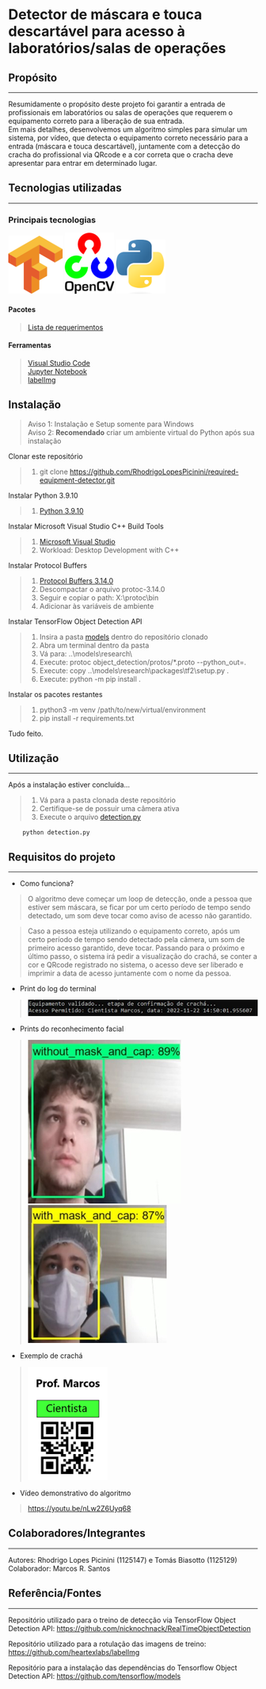 # Detector de máscara e touca descartável para acesso à laboratórios/salas de operações

## Propósito
---
Resumidamente o propósito deste projeto foi garantir a entrada de profissionais em laboratórios ou salas de operações que requerem o equipamento correto para a liberação de sua entrada.  
Em mais detalhes, desenvolvemos um algoritmo simples para simular um sistema, por vídeo, que detecta o equipamento correto necessário para a entrada (máscara e touca descartável), juntamente com a detecção do cracha do profissional via QRcode e a cor correta que o cracha deve apresentar para entrar em determinado lugar.

## Tecnologias utilizadas
---
### Principais tecnologias
<p float="left">
    <img src="assets/imgs/tensorflow.png" alt="tensorflow" target="_blank" href="https://www.tensorflow.org/?hl=pt-br"  width="110"/>
    <img src="assets/imgs/opencv.png" alt="opencv" target="_blank" href="https://opencv.org/" width="100"/>
    <img src="assets/imgs/python.png" alt="python" target="_blank" href="https://www.python.org/" width="100"/>
</p>

#### Pacotes
> [Lista de requerimentos](requirements.txt)

#### Ferramentas

> [Visual Studio Code](https://code.visualstudio.com/)  
> [Jupyter Notebook](https://jupyter.org/)  
> [labelImg](https://github.com/heartexlabs/labelImg)

## Instalação
> Aviso 1: Instalação e Setup somente para Windows  
> Aviso 2: **Recomendado** criar um ambiente virtual do Python após sua instalação

Clonar este repositório  
> 1. git clone https://github.com/RhodrigoLopesPicinini/required-equipment-detector.git

Instalar Python 3.9.10  
> 1. [Python 3.9.10](https://www.python.org/downloads/release/python-3910/)  

Instalar Microsoft Visual Studio C++ Build Tools   
> 1. [Microsoft Visual Studio](https://visualstudio.microsoft.com/pt-br/vs/community/)
> 2. Workload: Desktop Development with C++   

Instalar Protocol Buffers  
> 1. [Protocol Buffers 3.14.0](https://github.com/protocolbuffers/protobuf/releases/tag/v3.14.0)  
> 2. Descompactar o arquivo protoc-3.14.0
> 3. Seguir e copiar o path: X:\protoc\bin  
> 4. Adicionar às variáveis de ambiente

Instalar TensorFlow Object Detection API  
> 1. Insira a pasta [models](https://github.com/tensorflow/models) dentro do repositório clonado
> 2. Abra um terminal dentro da pasta
> 3. Vá para: ..\models\research\
> 4. Execute: protoc object_detection/protos/*.proto --python_out=.  
> 5. Execute: copy ..\models\research\packages\tf2\setup.py .
> 6. Execute: python -m pip install .

Instalar os pacotes restantes  
> 1. python3 -m venv /path/to/new/virtual/environment
> 2. pip install -r requirements.txt  

Tudo feito. 

## Utilização
---
Após a instalação estiver concluída...  
> 1. Vá para a pasta clonada deste repositório
> 2. Certifique-se de possuir uma câmera ativa
> 3. Execute o arquivo [detection.py](detection.py)  
```vim
    python detection.py
```

## Requisitos do projeto
---   
- Como funciona?
> O algoritmo deve começar um loop de detecção, onde a pessoa que estiver sem máscara, se ficar por um certo período de tempo sendo detectado, um som deve tocar como aviso de acesso não garantido.  

> Caso a pessoa esteja utilizando o equipamento correto, após um certo período de tempo sendo detectado pela câmera, um som de primeiro acesso garantido, deve tocar. Passando para o próximo e último passo, o sistema irá pedir a visualização do crachá, se conter a cor e QRcode registrado no sistema, o acesso deve ser liberado e imprimir a data de acesso juntamente com o nome da pessoa.

- Print do log do terminal 
> ![logValidacao](assets/imgs/log.jpg)  

- Prints do reconhecimento facial  
> ![noMaskAndCap](assets/imgs/detection1.jpg)
> ![maskAndCap](assets/imgs/detection2.jpg)  

- Exemplo de crachá
> <img src="assets/imgs/cracha.png" alt="tensorflow" target="_blank" href="https://www.tensorflow.org/?hl=pt-br"  width="160"/>

- Vídeo demonstrativo do algoritmo
> https://youtu.be/nLw2Z6Uyq68


## Colaboradores/Integrantes
---
Autores: Rhodrigo Lopes Picinini (1125147) e Tomás Biasotto (1125129)
Colaborador: Marcos R. Santos

## Referência/Fontes
---
Repositório utilizado para o treino de detecção via TensorFlow Object Detection API:
https://github.com/nicknochnack/RealTimeObjectDetection

Repositório utilizado para a rotulação das imagens de treino:
https://github.com/heartexlabs/labelImg

Repositório para a instalação das dependências do Tensorflow Object Detection API:
https://github.com/tensorflow/models
